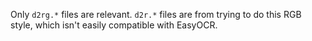 Only `d2rg.*` files are relevant. `d2r.*` files are from trying to do this RGB style, which isn't easily compatible with
EasyOCR.